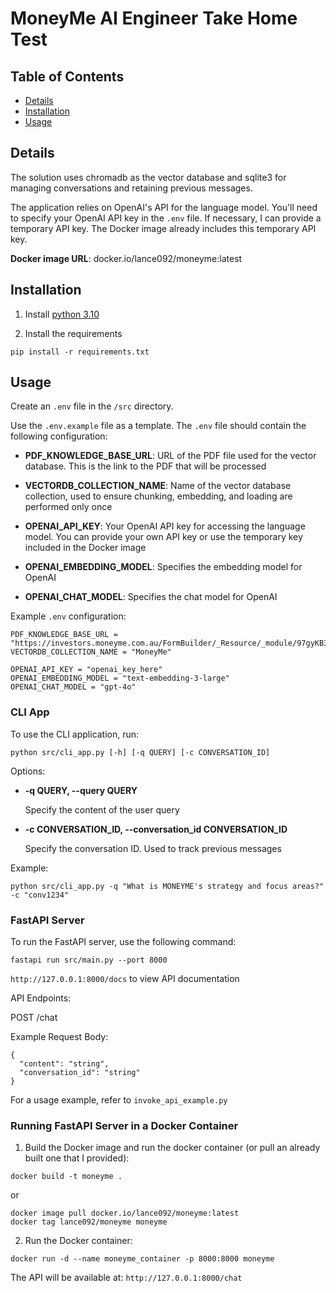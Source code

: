 # MoneyMe AI Engineer Take Home Test

## Table of Contents
* [Details](#details)
* [Installation](#installation)
* [Usage](#usage)

## Details

The solution uses chromadb as the vector database and sqlite3 for managing conversations and retaining previous messages.

The application relies on OpenAI's API for the language model. You'll need to specify your OpenAI API key in the `.env` file. If necessary, I can provide a temporary API key. The Docker image already includes this temporary API key.

**Docker image URL**: docker.io/lance092/moneyme:latest

## Installation

1. Install [python 3.10](https://www.python.org/downloads/)

2. Install the requirements

```
pip install -r requirements.txt
```

## Usage

Create an `.env` file in the `/src` directory.

Use the `.env.example` file as a template. The `.env` file should contain the following configuration:

- **PDF_KNOWLEDGE_BASE_URL**: URL of the PDF file used for the vector database. This is the link to the PDF that will be processed

- **VECTORDB_COLLECTION_NAME**: Name of the vector database collection, used to ensure chunking, embedding, and loading are performed only once

- **OPENAI_API_KEY**: Your OpenAI API key for accessing the language model. You can provide your own API key or use the temporary key included in the Docker image

- **OPENAI_EMBEDDING_MODEL**: Specifies the embedding model for OpenAI

- **OPENAI_CHAT_MODEL**: Specifies the chat model for OpenAI

Example `.env` configuration:
```
PDF_KNOWLEDGE_BASE_URL = "https://investors.moneyme.com.au/FormBuilder/_Resource/_module/97gyKB3QKE2GPtoH0CRNvg/files/1H24_Interim_Report_and_Results.pdf"
VECTORDB_COLLECTION_NAME = "MoneyMe"

OPENAI_API_KEY = "openai_key_here"
OPENAI_EMBEDDING_MODEL = "text-embedding-3-large"
OPENAI_CHAT_MODEL = "gpt-4o"
```

### CLI App

To use the CLI application, run:

`python src/cli_app.py [-h] [-q QUERY] [-c CONVERSATION_ID]`

Options:
- **-q QUERY, --query QUERY**

  Specify the content of the user query

- **-c CONVERSATION_ID, --conversation_id CONVERSATION_ID**

  Specify the conversation ID. Used to track previous messages

Example:

`python src/cli_app.py -q "What is MONEYME's strategy and focus areas?" -c "conv1234"`

### FastAPI Server

To run the FastAPI server, use the following command:

`fastapi run src/main.py --port 8000`

`http://127.0.0.1:8000/docs` to view API documentation

API Endpoints:

POST /chat

Example Request Body:

```
{
  "content": "string",
  "conversation_id": "string"
}
```

For a usage example, refer to `invoke_api_example.py`

### Running FastAPI Server in a Docker Container

1. Build the Docker image and run the docker container (or pull an already built one that I provided):

```
docker build -t moneyme .
```

or

```
docker image pull docker.io/lance092/moneyme:latest
docker tag lance092/moneyme moneyme
```

2. Run the Docker container:

```
docker run -d --name moneyme_container -p 8000:8000 moneyme
```

The API will be available at: `http://127.0.0.1:8000/chat`

